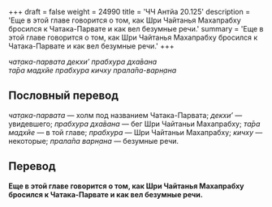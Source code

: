 +++
draft = false
weight = 24990
title = 'ЧЧ Антйа 20.125'
description = 'Еще в этой главе говорится о том, как Шри Чайтанья Махапрабху бросился к Чатака-Парвате и как вел безумные речи.'
summary = 'Еще в этой главе говорится о том, как Шри Чайтанья Махапрабху бросился к Чатака-Парвате и как вел безумные речи.'
+++

_чат̣ака-парвата декхи’ прабхура дха̄вана  
та̄ра мадхйе прабхура кичху прала̄па-варн̣ана_

## Пословный перевод

_чат̣ака_\-_парвата_ — холм под названием Чатака-Парвата; _декхи’_ — увидевшего; _прабхура_ _дха̄вана_ — бег Шри Чайтаньи Махапрабху; _та̄ра_ _мадхйе_ — в той главе; _прабхура_ — Шри Чайтаньи Махапрабху; _кичху_ — некоторые; _прала̄па_ _варн̣ана_ — безумные речи.

## Перевод

**Еще в этой главе говорится о том, как Шри Чайтанья Махапрабху бросился к Чатака-Парвате и как вел безумные речи.**
